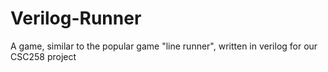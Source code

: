 # Verilog-Runner
A game, similar to the popular game "line runner", written in verilog for our CSC258 project 
